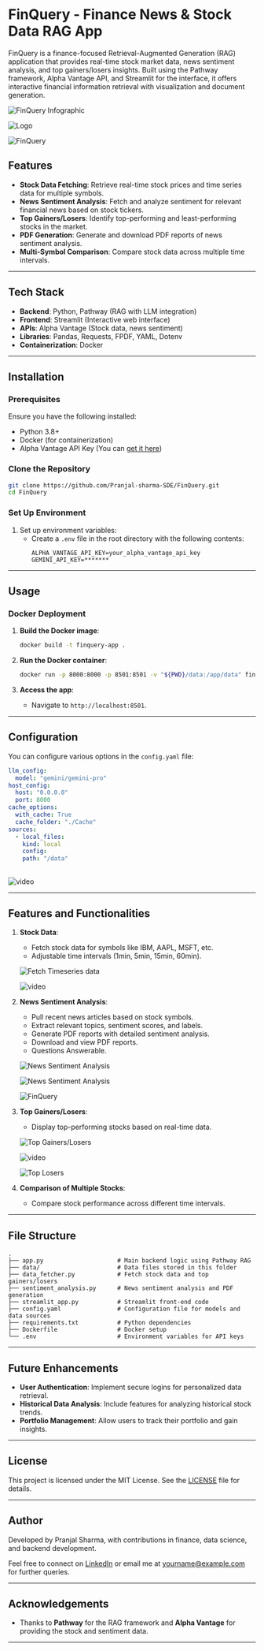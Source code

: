 # FinQuery - Finance News & Stock Data RAG App

FinQuery is a finance-focused Retrieval-Augmented Generation (RAG) application that provides real-time stock market data, news sentiment analysis, and top gainers/losers insights. Built using the Pathway framework, Alpha Vantage API, and Streamlit for the interface, it offers interactive financial information retrieval with visualization and document generation.

![FinQuery Infographic](https://res.cloudinary.com/dqhyudo4x/image/upload/v1727539537/img_kqeea6.jpg)

![Logo](https://res.cloudinary.com/dqhyudo4x/image/upload/v1727527200/Gemini_Generated_Image_9gcau79gcau79gca_utq1rr.jpg)

![ FinQuery](https://res.cloudinary.com/dqhyudo4x/image/upload/v1727539536/Final_finquery_se74ka.jpg)

## Features

- **Stock Data Fetching**: Retrieve real-time stock prices and time series data for multiple symbols.
- **News Sentiment Analysis**: Fetch and analyze sentiment for relevant financial news based on stock tickers.
- **Top Gainers/Losers**: Identify top-performing and least-performing stocks in the market.
- **PDF Generation**: Generate and download PDF reports of news sentiment analysis.
- **Multi-Symbol Comparison**: Compare stock data across multiple time intervals.

---

## Tech Stack

- **Backend**: Python, Pathway (RAG with LLM integration)
- **Frontend**: Streamlit (Interactive web interface)
- **APIs**: Alpha Vantage (Stock data, news sentiment)
- **Libraries**: Pandas, Requests, FPDF, YAML, Dotenv
- **Containerization**: Docker

---

## Installation

### Prerequisites
Ensure you have the following installed:
- Python 3.8+
- Docker (for containerization)
- Alpha Vantage API Key (You can [get it here](https://www.alphavantage.co/support/#api-key))

### Clone the Repository

```bash
git clone https://github.com/Pranjal-sharma-SDE/FinQuery.git
cd FinQuery
```

### Set Up Environment

1. Set up environment variables:
   - Create a `.env` file in the root directory with the following contents:
     ```env
     ALPHA_VANTAGE_API_KEY=your_alpha_vantage_api_key
     GEMINI_API_KEY=*******
     ```


---

## Usage


### Docker Deployment

1. **Build the Docker image**:
   ```bash
   docker build -t finquery-app .
   ```

2. **Run the Docker container**:
   ```bash
   docker run -p 8000:8000 -p 8501:8501 -v "${PWD}/data:/app/data" finquery
   ```

3. **Access the app**:
   - Navigate to `http://localhost:8501`.

---

## Configuration

You can configure various options in the `config.yaml` file:

```yaml
llm_config:
  model: "gemini/gemini-pro"
host_config:
  host: "0.0.0.0"
  port: 8000
cache_options:
  with_cache: True
  cache_folder: "./Cache"
sources:
  - local_files:
    kind: local
    config:
    path: "/data"
```

## 
![video](https://res.cloudinary.com/dqhyudo4x/image/upload/v1727543327/ezgif-6-d74243468f_zxoj5i.gif)


---

## Features and Functionalities

1. **Stock Data**:
   - Fetch stock data for symbols like IBM, AAPL, MSFT, etc.
   - Adjustable time intervals (1min, 5min, 15min, 60min).

   ![Fetch Timeseries data](https://res.cloudinary.com/dqhyudo4x/image/upload/v1727539537/Timeserires_frc6ul.jpg)

   ![video](https://res.cloudinary.com/dqhyudo4x/image/upload/v1727542252/ezgif-6-21b2e04604_espzdq.gif)


2. **News Sentiment Analysis**:
   - Pull recent news articles based on stock symbols.
   - Extract relevant topics, sentiment scores, and labels.
   - Generate PDF reports with detailed sentiment analysis.
   - Download and view PDF reports.
   - Questions Answerable.

   ![News Sentiment Analysis](https://res.cloudinary.com/dqhyudo4x/image/upload/v1727539537/Pdf_view_imphoy.jpg)

   ![News Sentiment Analysis](https://res.cloudinary.com/dqhyudo4x/image/upload/v1727539536/Final_finquery_se74ka.jpg)

   ![FinQuery](https://res.cloudinary.com/dqhyudo4x/image/upload/v1727541266/ezgif-3-498ec7a521_eylnuw.gif)
  

3. **Top Gainers/Losers**:
   - Display top-performing stocks based on real-time data.

   ![Top Gainers/Losers](https://res.cloudinary.com/dqhyudo4x/image/upload/v1727539537/Top_gainers_yv2diz.jpg)

   ![video](https://res.cloudinary.com/dqhyudo4x/image/upload/v1727541816/ezgif-3-df9ec4d335_rjdynm.gif)

   ![Top Losers](https://res.cloudinary.com/dqhyudo4x/image/upload/v1727539537/top_loss_loxaux.jpg)

4. **Comparison of Multiple Stocks**:
   - Compare stock performance across different time intervals.

---

## File Structure

```
.
├── app.py                     # Main backend logic using Pathway RAG
├── data/                      # Data files stored in this folder
├── data_fetcher.py            # Fetch stock data and top gainers/losers
├── sentiment_analysis.py      # News sentiment analysis and PDF generation
├── streamlit_app.py           # Streamlit front-end code
├── config.yaml                # Configuration file for models and data sources
├── requirements.txt           # Python dependencies
├── Dockerfile                 # Docker setup
└── .env                       # Environment variables for API keys
```

---

## Future Enhancements

- **User Authentication**: Implement secure logins for personalized data retrieval.
- **Historical Data Analysis**: Include features for analyzing historical stock trends.
- **Portfolio Management**: Allow users to track their portfolio and gain insights.

---

## License

This project is licensed under the MIT License. See the [LICENSE](LICENSE) file for details.

---

## Author

Developed by Pranjal Sharma, with contributions in finance, data science, and backend development.

Feel free to connect on [LinkedIn](https://www.linkedin.com/in/pranjal-sharma-93b4a01a4/) or email me at yourname@example.com for further queries.

---

## Acknowledgements

- Thanks to **Pathway** for the RAG framework and **Alpha Vantage** for providing the stock and sentiment data.

---
